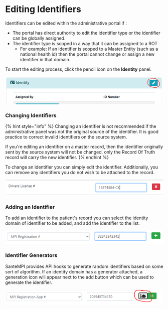 # Editing Identifiers

Identifiers can be edited within the administrative portal if :

* The portal has direct authority to edit the identifier type or the identifier can be globally assigned.
* The identifier type is scoped in a way that it can be assigned to a ROT
  * For example: If an identifier is scoped to a Master Entity \(such as a national health id\) then the portal cannot change or assign a new identifier in that domain.

To start the editing process, click the pencil icon on the **Identity** panel.

![](../../.gitbook/assets/image%20%28134%29.png)

### Changing Identifiers

{% hint style="info" %}
Changing an identifier is not recommended if the administrative panel was not the original source of the identifier. It is good practice to correct invalid identifiers on the source system. 

If you're editing an identifier on a master record, then the identifier originally sent by the source system will not be changed, only the Record Of Truth record will carry the new identifier.
{% endhint %}

To change an identifier you can simply edit the identifier. Additionally, you can remove any identifiers you do not wish to be attached to the record.

![Editing an Identifier](../../.gitbook/assets/image%20%2854%29.png)

### Adding an Identifier

To add an identifier to the patient's record you can select the identity domain of identifier to be added, and add the identifier to the list.

![](../../.gitbook/assets/image%20%2856%29.png)

### Identifier Generators

SanteMPI provides API hooks to generate random identifiers based on some sort of algorithm. If an identity domain has a generator attached, a generation icon will appear next to the add button which can be used to generate the identifier.

![](../../.gitbook/assets/image%20%2887%29.png)

